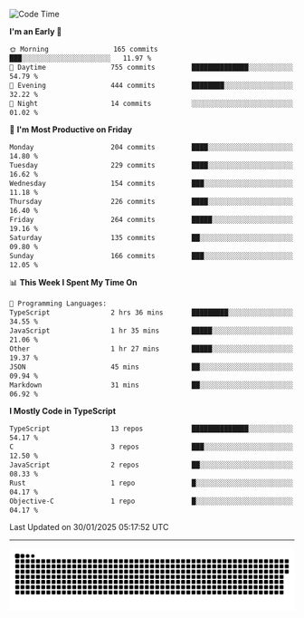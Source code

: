 <!--
<picture>
  <source
    srcset="https://github-readme-stats.vercel.app/api?username=kevinxft&show_icons=true&theme=dark"
    media="(prefers-color-scheme: dark)"
  />
  <source
    srcset="https://github-readme-stats.vercel.app/api?username=kevinxft&show_icons=true"
    media="(prefers-color-scheme: light), (prefers-color-scheme: no-preference)"
  />
  <img src="https://github-readme-stats.vercel.app/api?username=kevinxft&show_icons=true" />
</picture>
-->

<!--START_SECTION:waka-->
![Code Time](http://img.shields.io/badge/Code%20Time-3%2C057%20hrs%2040%20mins-blue)

**I'm an Early 🐤** 

```text
🌞 Morning                165 commits         ███░░░░░░░░░░░░░░░░░░░░░░   11.97 % 
🌆 Daytime                755 commits         ██████████████░░░░░░░░░░░   54.79 % 
🌃 Evening                444 commits         ████████░░░░░░░░░░░░░░░░░   32.22 % 
🌙 Night                  14 commits          ░░░░░░░░░░░░░░░░░░░░░░░░░   01.02 % 
```
📅 **I'm Most Productive on Friday** 

```text
Monday                   204 commits         ████░░░░░░░░░░░░░░░░░░░░░   14.80 % 
Tuesday                  229 commits         ████░░░░░░░░░░░░░░░░░░░░░   16.62 % 
Wednesday                154 commits         ███░░░░░░░░░░░░░░░░░░░░░░   11.18 % 
Thursday                 226 commits         ████░░░░░░░░░░░░░░░░░░░░░   16.40 % 
Friday                   264 commits         █████░░░░░░░░░░░░░░░░░░░░   19.16 % 
Saturday                 135 commits         ██░░░░░░░░░░░░░░░░░░░░░░░   09.80 % 
Sunday                   166 commits         ███░░░░░░░░░░░░░░░░░░░░░░   12.05 % 
```


📊 **This Week I Spent My Time On** 

```text
💬 Programming Languages: 
TypeScript               2 hrs 36 mins       █████████░░░░░░░░░░░░░░░░   34.55 % 
JavaScript               1 hr 35 mins        █████░░░░░░░░░░░░░░░░░░░░   21.06 % 
Other                    1 hr 27 mins        █████░░░░░░░░░░░░░░░░░░░░   19.37 % 
JSON                     45 mins             ██░░░░░░░░░░░░░░░░░░░░░░░   09.94 % 
Markdown                 31 mins             ██░░░░░░░░░░░░░░░░░░░░░░░   06.92 % 
```

**I Mostly Code in TypeScript** 

```text
TypeScript               13 repos            ██████████████░░░░░░░░░░░   54.17 % 
C                        3 repos             ███░░░░░░░░░░░░░░░░░░░░░░   12.50 % 
JavaScript               2 repos             ██░░░░░░░░░░░░░░░░░░░░░░░   08.33 % 
Rust                     1 repo              █░░░░░░░░░░░░░░░░░░░░░░░░   04.17 % 
Objective-C              1 repo              █░░░░░░░░░░░░░░░░░░░░░░░░   04.17 % 
```




 Last Updated on 30/01/2025 05:17:52 UTC
<!--END_SECTION:waka-->

---

<picture>
  <source media="(prefers-color-scheme: dark)" srcset="https://raw.githubusercontent.com/kevinxft/kevinxft/output/github-contribution-grid-snake-dark.svg">
  <source media="(prefers-color-scheme: light)" srcset="https://raw.githubusercontent.com/kevinxft/kevinxft/output/github-contribution-grid-snake.svg">
  <img alt="github contribution grid snake animation" src="https://raw.githubusercontent.com/kevinxft/kevinxft/output/github-contribution-grid-snake.svg">
</picture>